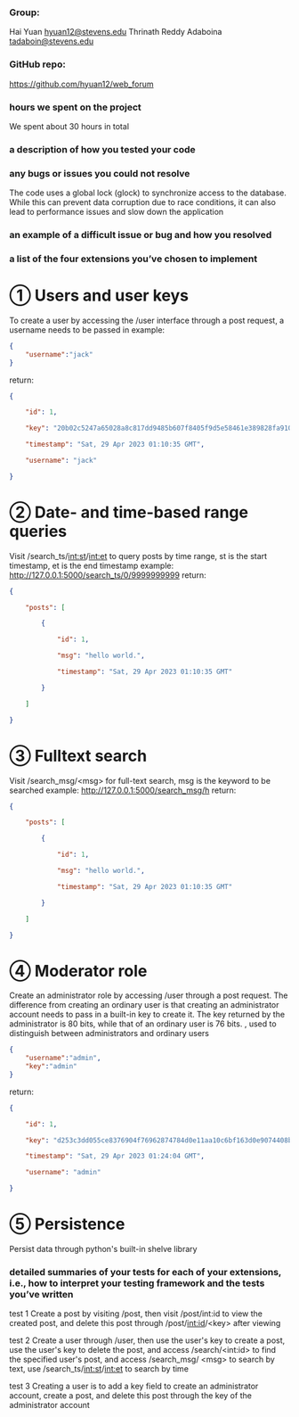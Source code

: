 ### Group:

Hai Yuan hyuan12@stevens.edu    Thrinath Reddy Adaboina tadaboin@stevens.edu

### GitHub repo:

https://github.com/hyuan12/web_forum

### hours we spent on the project

We spent about 30 hours in total

### a description of how you tested your code



### any bugs or issues you could not resolve

The code uses a global lock (glock) to synchronize access to the database. While this can prevent data corruption due to race conditions, it can also lead to performance issues and slow down the application

### an example of a difficult issue or bug and how you resolved



### a list of the four extensions you’ve chosen to implement

# ① Users and user keys

To create a user by accessing the /user interface through a post request, a username needs to be passed in
example:

```json
{
	"username":"jack"
}
```

return:

```json
{

    "id": 1,

    "key": "20b02c5247a65028a8c817dd9485b607f8405f9d5e58461e389828fa91015c81e633bdf495f7366e",

    "timestamp": "Sat, 29 Apr 2023 01:10:35 GMT",

    "username": "jack"

}
```

# ② Date- and time-based range queries

Visit /search_ts/<int:st>/<int:et> to query posts by time range, st is the start timestamp, et is the end timestamp
example:
http://127.0.0.1:5000/search_ts/0/9999999999
return:

```json
{

    "posts": [

        {

            "id": 1,

            "msg": "hello world.",

            "timestamp": "Sat, 29 Apr 2023 01:10:35 GMT"

        }

    ]

}
```

# ③ Fulltext search

Visit /search_msg/\<msg\> for full-text search, msg is the keyword to be searched
example:
http://127.0.0.1:5000/search_msg/h
return:

```json
{

    "posts": [

        {

            "id": 1,

            "msg": "hello world.",

            "timestamp": "Sat, 29 Apr 2023 01:10:35 GMT"

        }

    ]

}
```

# ④ Moderator role

Create an administrator role by accessing /user through a post request. The difference from creating an ordinary user is that creating an administrator account needs to pass in a built-in key to create it. The key returned by the administrator is 80 bits, while that of an ordinary user is 76 bits. , used to distinguish between administrators and ordinary users

```json
{
    "username":"admin",
    "key":"admin"
}
```

return:

```json
{

    "id": 1,

    "key": "d253c3dd055ce8376904f76962874784d0e11aa10c6bf163d0e9074408b31c4f45f44e8acb4cbc90",

    "timestamp": "Sat, 29 Apr 2023 01:24:04 GMT",

    "username": "admin"

}
```

# ⑤ Persistence

Persist data through python's built-in shelve library


### detailed summaries of your tests for each of your extensions, i.e., how to interpret your testing framework and the tests you’ve written

test 1
Create a post by visiting /post, then visit /post/int:id to view the created post, and delete this post through /post/<int:id>/\<key\> after viewing

test 2
Create a user through /user, then use the user's key to create a post, use the user's key to delete the post, and access /search/\<int:id\> to find the specified user's post, and access /search_msg/ \<msg\> to search by text, use /search_ts/<int:st>/<int:et> to search by time

test 3
Creating a user is to add a key field to create an administrator account, create a post, and delete this post through the key of the administrator account
